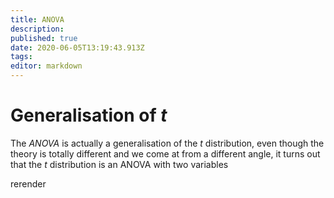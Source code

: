 ```yaml
---
title: ANOVA
description: 
published: true
date: 2020-06-05T13:19:43.913Z
tags: 
editor: markdown
---
```


# Generalisation of $t$
The *ANOVA* is actually a generalisation of the $t$ distribution, even though the theory is totally different and we come at from a different angle, it turns out that the $t$ distribution is an ANOVA with two variables

rerender